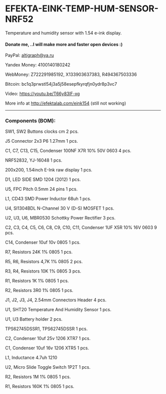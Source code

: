 # EFEKTA-EINK-TEMP-HUM-SENSOR-NRF52

Temperature and humidity sensor with 1.54 e-ink display.

#### Donate me, ..I will make more and faster open devices :)

PayPal: altigraph@ya.ru

Yandex Money: 4100140180242

WebMoney: Z722291985192, X133903637383, R494367503336

Bitcoin: bc1q3prwstl54j3a5j58esepfkyrqfjn0ydr8p3vc7

Video: https://youtu.be/T66y83lF-xg

More info at http://efektalab.com/eink154 (still not working)

---

### Components (BOM):

SW1, SW2 Buttons clocks cm 2 pcs.

J5 Connector 2x3 P6 1.27mm 1 pcs.

C1, C7, C13, C15, Condenser 100NF X7R 10% 50V 0603 4 pcs.

NRF52832, YJ-16048 1 pcs.

200x200, 1.54inch E-Ink raw display 1 pcs.

D1, LED SIDE SMD 1204 (2012) 1 pcs.

U5, FPC Pitch 0.5mm 24 pins 1 pcs.

L1, CD43 SMD Power Inductor 68uh 1 pcs.

U4, SI1304BDL N-Channel 30 V (D-S) MOSFET 1 pcs.

U2, U3, U6, MBR0530 Schottky Power Rectifier 3 pcs.

C2, C3, C4, C5, C6, C8, C9, C10, C11, Condenser 1UF X5R 10% 16V 0603 9 pcs.

C14, Condenser 10uf 10v 0805 1 pcs.

R7, Resistors 24K 1% 0805 1 pcs.

R5, R6, Resistors 4,7K 1% 0805 2 pcs.

R3, R4, Resistors 10K 1% 0805 3 pcs.

R1, Resistors 1K 1% 0805 1 pcs.

R2, Resistors 3R0 1% 0805 1 pcs.

J1, J2, J3, J4, 2.54mm Connectors Header 4 pcs.

U1, SHT20 Temperature And Humidity Sensor 1 pcs.

U1, U3 Battery holder 2 pcs.

TPS62745DSSR1, TPS62745DSSR 1 pcs.

C2, Condenser 10uf 25v 1206 XTR7 1 pcs.

C1, Condenser 10uf 16v 1206 XTR5 1 pcs.

L1, Inductance 4.7uh 1210

U2, Micro Slide Toggle Switch 1P2T 1 pcs.

R2, Resistors 1M 1% 0805 1 pcs.

R1, Resistors 160K 1% 0805 1 pcs.


